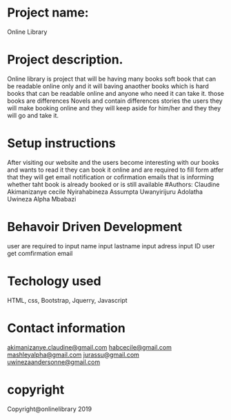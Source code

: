 # Project name:
 Online Library
# Project description.
Online library is project that will be having  many books  soft book that can be readable online only and it will baving anaother books which is  hard books that can be readable  online and anyone who need it can take it.
those books   are differences Novels and contain differences stories
the users they  will make booking online and they will keep aside for him/her
and they they will go and take it.

# Setup instructions 
After visiting our website and the users become interesting with our books  and wants to read it  they can book it online and  are required to fill form atfer that they will get email notification or cofirmation emails that  is  informing whether taht book is already booked or is still available
 #Authors:
  Claudine Akimanizanye 
 cecile  Nyirahabineza 
 Assumpta Uwanyirijuru
 Adolatha Uwineza
 Alpha Mbabazi


# Behavoir Driven Development 
 user  are required to input  name
 input lastname
 input adress
 input ID
 user get  comfirmation email
# Techology used
HTML,
css,
Bootstrap,
Jquerry,
Javascript
# Contact information
akimanizanye.claudine@gmail.com
habcecile@gmail.com
mashleyalpha@gmail.com
jurassu@gmail.com
uwinezaandersonne@gmail.com
# copyright
Copyright@onlinelibrary 2019
